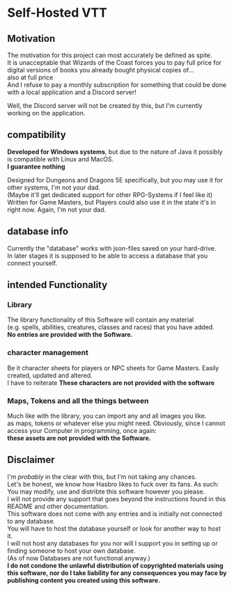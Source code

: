 # Self-Hosted VTT

## Motivation

The motivation for this project can most accurately be defined as spite.  
It is unacceptable that Wizards of the Coast forces you to pay full price for digital versions of books
you already bought physical copies of...  
also at full price  
And I refuse to pay a monthly subscription for something that could be done with a local application and a Discord server!

Well, the Discord server will not be created by this, but I'm currently working on the application.  

## compatibility

**Developed for Windows systems**, but due to the nature of Java it possibly is compatible with Linux and MacOS.  
**I guarantee nothing**  

Designed for Dungeons and Dragons 5E specifically, but you may use it for other systems, I'm not your dad.  
(Maybe it'll get dedicated support for other RPG-Systems if I feel like it)  
Written for Game Masters, but Players could also use it in the state it's in right now. Again, I'm not your dad.  

## database info

Currently the "database" works with json-files saved on your hard-drive.  
In later stages it is supposed to be able to access a database that you connect yourself.

## intended Functionality

### Library

The library functionality of this Software will contain any material  
(e.g. spells, abilities, creatures, classes and races) that you have added.    
**No entries are provided with the Software.**

### character management

Be it character sheets for players or NPC sheets for Game Masters. Easily created, updated and altered.  
I have to reiterate **These characters are not provided with the software**

### Maps, Tokens and all the things between

Much like with the library, you can import any and all images you like.  
as maps, tokens or whatever else you might need.
Obviously, since I cannot access your Computer in programming, once again:  
**these assets are not provided with the Software.**

## Disclaimer

I'm *probably* in the clear with this, but I'm not taking any chances.  
Let's be honest, we know how Hasbro likes to fuck over its fans. As such:  
You may modify, use and distribte this software however you please.  
I will not provide any support that goes beyond the instructions found in this README and other documentation.  
This software does not come with any entries and is initially not connected to any database.  
You will have to host the database yourself or look for another way to host it.  
I will not host any databases for you nor will I support you in setting up or finding someone to host your own database.  
(As of now Databases are not functional anyway.)  
**I do not condone the unlawful distribution of copyrighted materials using this software,
nor do I take liability for any consequences you may face by publishing content you created using this software.**
